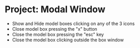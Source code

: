 # Project: Modal Window

- Show and Hide model boxes clicking on any of the 3 icons
- Close model box pressing the "x" button
- Close the model box pressing the "esc" key
- Close the model box clicking outside the box window

